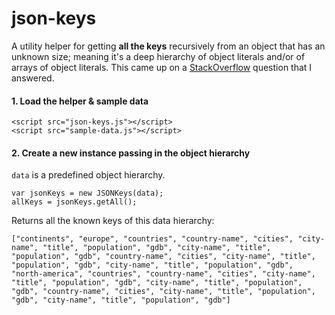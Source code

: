 json-keys
=========

A utility helper for getting **all the keys** recursively from an object that has an unknown size; meaning it's a deep hierarchy of object literals and/or of arrays of object literals. This came up on a  [StackOverflow](http://stackoverflow.com/questions/26560435/html5-json-multidimensional-arrays-keys-with-javascript-or-jquery/26563494#26563494) question that I answered.



#### 1. Load the helper & sample data

    <script src="json-keys.js"></script>
    <script src="sample-data.js"></script>


#### 2. Create a new instance passing in the object hierarchy

`data` is a predefined object hierarchy.

    var jsonKeys = new JSONKeys(data);
    allKeys = jsonKeys.getAll();

Returns all the known keys of this data hierarchy:

    ["continents", "europe", "countries", "country-name", "cities", "city-name", "title", "population", "gdb", "city-name", "title", "population", "gdb", "country-name", "cities", "city-name", "title", "population", "gdb", "city-name", "title", "population", "gdb", "north-america", "countries", "country-name", "cities", "city-name", "title", "population", "gdb", "city-name", "title", "population", "gdb", "country-name", "cities", "city-name", "title", "population", "gdb", "city-name", "title", "population", "gdb"]
